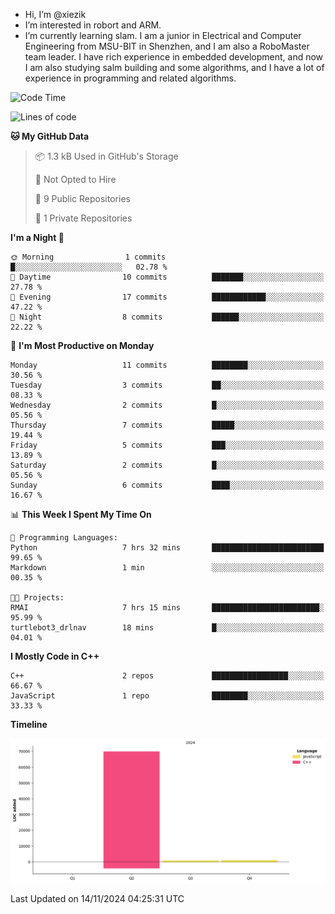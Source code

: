 -  Hi, I’m @xiezik
-  I’m interested in robort and ARM.
-  I’m currently learning slam.
I am a junior in Electrical and Computer Engineering from MSU-BIT in Shenzhen, and I am also a RoboMaster team leader.
I have rich experience in embedded development, and now I am also studying salm building and some algorithms, and I have a lot of experience in programming and related algorithms.

<!---
xiezik/xiezik is a ✨ special ✨ repository because its `README.md` (this file) appears on your GitHub profile.
You can click the Preview link to take a look at your changes.
--->


<!--START_SECTION:waka-->
![Code Time](http://img.shields.io/badge/Code%20Time-28%20hrs%2056%20mins-blue)

![Lines of code](https://img.shields.io/badge/From%20Hello%20World%20I%27ve%20Written-71.6%20thousand%20lines%20of%20code-blue)

**🐱 My GitHub Data** 

> 📦 1.3 kB Used in GitHub's Storage 
 > 
> 🚫 Not Opted to Hire
 > 
> 📜 9 Public Repositories 
 > 
> 🔑 1 Private Repositories 
 > 
**I'm a Night 🦉** 

```text
🌞 Morning                1 commits           █░░░░░░░░░░░░░░░░░░░░░░░░   02.78 % 
🌆 Daytime                10 commits          ███████░░░░░░░░░░░░░░░░░░   27.78 % 
🌃 Evening                17 commits          ████████████░░░░░░░░░░░░░   47.22 % 
🌙 Night                  8 commits           ██████░░░░░░░░░░░░░░░░░░░   22.22 % 
```
📅 **I'm Most Productive on Monday** 

```text
Monday                   11 commits          ████████░░░░░░░░░░░░░░░░░   30.56 % 
Tuesday                  3 commits           ██░░░░░░░░░░░░░░░░░░░░░░░   08.33 % 
Wednesday                2 commits           █░░░░░░░░░░░░░░░░░░░░░░░░   05.56 % 
Thursday                 7 commits           █████░░░░░░░░░░░░░░░░░░░░   19.44 % 
Friday                   5 commits           ███░░░░░░░░░░░░░░░░░░░░░░   13.89 % 
Saturday                 2 commits           █░░░░░░░░░░░░░░░░░░░░░░░░   05.56 % 
Sunday                   6 commits           ████░░░░░░░░░░░░░░░░░░░░░   16.67 % 
```


📊 **This Week I Spent My Time On** 

```text
💬 Programming Languages: 
Python                   7 hrs 32 mins       █████████████████████████   99.65 % 
Markdown                 1 min               ░░░░░░░░░░░░░░░░░░░░░░░░░   00.35 % 

🐱‍💻 Projects: 
RMAI                     7 hrs 15 mins       ████████████████████████░   95.99 % 
turtlebot3_drlnav        18 mins             █░░░░░░░░░░░░░░░░░░░░░░░░   04.01 % 
```

**I Mostly Code in C++** 

```text
C++                      2 repos             █████████████████░░░░░░░░   66.67 % 
JavaScript               1 repo              ████████░░░░░░░░░░░░░░░░░   33.33 % 
```



**Timeline**

![Lines of Code chart](https://raw.githubusercontent.com/xiezik/xiezik/main/assets/bar_graph.png)


 Last Updated on 14/11/2024 04:25:31 UTC
<!--END_SECTION:waka-->

<!--
**LihanChen2004/LihanChen2004** is a ✨ _special_ ✨ repository because its `README.md` (this file) appears on your GitHub profile.

Here are some ideas to get you started:

- 🔭 I’m currently working on ...
- 🌱 I’m currently learning ...
- 👯 I’m looking to collaborate on ...
- 🤔 I’m looking for help with ...
- 💬 Ask me about ...
- 📫 How to reach me: ...
- 😄 Pronouns: ...
- ⚡ Fun fact: ...
-->
